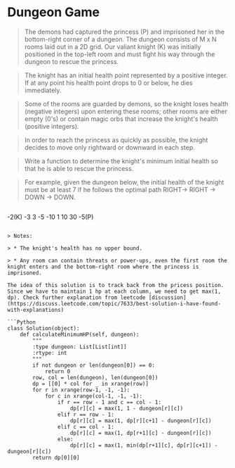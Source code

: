 # Dungeon Game

> The demons had captured the princess (P) and imprisoned her in the bottom-right corner of a dungeon. The dungeon consists of M x N rooms laid out in a 2D grid. Our valiant knight (K) was initially positioned in the top-left room and must fight his way through the dungeon to rescue the princess.

> The knight has an initial health point represented by a positive integer. If at any point his health point drops to 0 or below, he dies immediately.

> Some of the rooms are guarded by demons, so the knight loses health (negative integers) upon entering these rooms; other rooms are either empty (0's) or contain magic orbs that increase the knight's health (positive integers).

> In order to reach the princess as quickly as possible, the knight decides to move only rightward or downward in each step.

> Write a function to determine the knight's minimum initial health so that he is able to rescue the princess.

> For example, given the dungeon below, the initial health of the knight must be at least 7 if he follows the optimal path RIGHT-> RIGHT -> DOWN -> DOWN.

> ```
-2(K)  -3    3
-5     -10   1
10     30    -5(P)
```

> Notes:

> * The knight's health has no upper bound.

> * Any room can contain threats or power-ups, even the first room the knight enters and the bottom-right room where the princess is imprisoned.

The idea of this solution is to track back from the pricess position. Since we have to maintain 1 hp at each column, we need to get max(1, dp). Check further explanation from leetcode [discussion](https://discuss.leetcode.com/topic/7633/best-solution-i-have-found-with-explanations)

```Python
class Solution(object):
    def calculateMinimumHP(self, dungeon):
        """
        :type dungeon: List[List[int]]
        :rtype: int
        """
        if not dungeon or len(dungeon[0]) == 0:
            return 0
        row, col = len(dungeon), len(dungeon[0])
        dp = [[0] * col for _ in xrange(row)]
        for r in xrange(row-1, -1, -1):
            for c in xrange(col-1, -1, -1):
                if r == row - 1 and c == col - 1:
                    dp[r][c] = max(1, 1 - dungeon[r][c])
                elif r == row - 1:
                    dp[r][c] = max(1, dp[r][c+1] - dungeon[r][c])
                elif c == col - 1:
                    dp[r][c] = max(1, dp[r+1][c] - dungeon[r][c])
                else:
                    dp[r][c] = max(1, min(dp[r+1][c], dp[r][c+1]) - dungeon[r][c])
        return dp[0][0]
```
